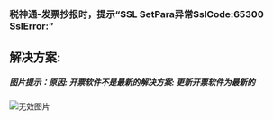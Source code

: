 ### 税神通-发票抄报时，提示“SSL SetPara异常SslCode:65300 SslError:”



## 解决方案:

##### 图片提示：原因: 开票软件不是最新的解决方案: 更新开票软件为最新的



![无效图片](https://cdn.jsdelivr.net/gh/IAskWind/lazy66-site/images/question/1_20181015173515.png)
